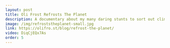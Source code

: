 ```yaml
---
layout: post
title: Oli Frost Refrosts The Planet
description: A documentary about my many daring stunts to sort out climate change.
image: /img/refroststheplanet-small.jpg
link: https://olifro.st/blog/refrost-the-planet/
video: DiqCjEQx7As
order: 5
---
```

